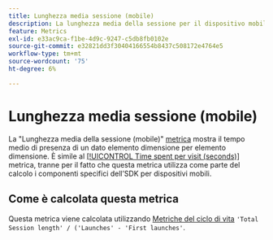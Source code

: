 ```yaml
---
title: Lunghezza media sessione (mobile)
description: La lunghezza media della sessione per il dispositivo mobile.
feature: Metrics
exl-id: e33ac9ca-f1be-4d9c-9247-c5db8fb0102e
source-git-commit: e32821dd3f30404166554b8437c508172e4764e5
workflow-type: tm+mt
source-wordcount: '75'
ht-degree: 6%

---
```


# Lunghezza media sessione (mobile)

La &quot;Lunghezza media della sessione (mobile)&quot; [metrica](overview.md) mostra il tempo medio di presenza di un dato elemento dimensione per elemento dimensione. È simile al [[!UICONTROL Time spent per visit (seconds)]](time-spent-per-visit.md) metrica, tranne per il fatto che questa metrica utilizza come parte del calcolo i componenti specifici dell’SDK per dispositivi mobili.

## Come è calcolata questa metrica

Questa metrica viene calcolata utilizzando [Metriche del ciclo di vita](https://developer.adobe.com/client-sdks/documentation/mobile-core/lifecycle/metrics/) `'Total Session length' / ('Launches' - 'First launches'`.
